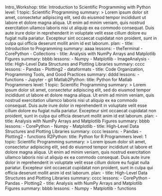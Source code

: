 Intro_Workshop:
    title: Introduction to Scientific Programming with Python
    level: 1
    topic: Scientific Programming
    summary: >
        Lorem ipsum dolor sit amet, consectetur adipiscing elit, sed do eiusmod tempor incididunt ut
        labore et dolore magna aliqua. Ut enim ad minim veniam, quis nostrud exercitation ullamco laboris
        nisi ut aliquip ex ea commodo consequat. Duis aute irure dolor in reprehenderit in voluptate velit
        esse cillum dolore eu fugiat nulla pariatur. Excepteur sint occaecat cupidatat non proident,
        sunt in culpa qui officia deserunt mollit anim id est laborum.
    plan:
        - title: Introduction to Programming
          summary: aaaa
          lessons:
              - theTerminal
              - CorePython
              - Collections
        - title: Analysis with NumPy Arrays and Matplotlib Figures
          summary: bbbb
          lessons:
              - Numpy
              - Matplotlib
              - ImageAnalysis
        - title: High-Level Data Structures and Plotting Libraries
          summary: cccc
          lessons:
              - Pandas
              - Plotting2
              - dataformats
        - title: Code Organization, Programming Tools, and Good Practices
          summary: dddd
          lessons:
              - functions
              - Jupyter
              - git
Matlab2Python:
    title: Python for Matlab Programmers
    level: 1
    topic: Scientific Programming
    summary: >
        Lorem ipsum dolor sit amet, consectetur adipiscing elit, sed do eiusmod tempor incididunt ut
        labore et dolore magna aliqua. Ut enim ad minim veniam, quis nostrud exercitation ullamco laboris
        nisi ut aliquip ex ea commodo consequat. Duis aute irure dolor in reprehenderit in voluptate velit
        esse cillum dolore eu fugiat nulla pariatur. Excepteur sint occaecat cupidatat non proident,
        sunt in culpa qui officia deserunt mollit anim id est laborum.
    plan:
        - title: Analysis with NumPy Arrays and Matplotlib Figures
          summary: bbbb
          lessons:
              - CorePython
              - Numpy
              - Matplotlib
        - title: High-Level Data Structures and Plotting Libraries
          summary: cccc
          lessons:
              - Pandas
              - Plotting2
              - functions
R2Python:
    title: Python for R Programmers
    level: 1
    topic: Scientific Programming
    summary: >
        Lorem ipsum dolor sit amet, consectetur adipiscing elit, sed do eiusmod tempor incididunt ut
        labore et dolore magna aliqua. Ut enim ad minim veniam, quis nostrud exercitation ullamco laboris
        nisi ut aliquip ex ea commodo consequat. Duis aute irure dolor in reprehenderit in voluptate velit
        esse cillum dolore eu fugiat nulla pariatur. Excepteur sint occaecat cupidatat non proident,
        sunt in culpa qui officia deserunt mollit anim id est laborum.
    plan:
        - title: High-Level Data Structures and Plotting Libraries
          summary: cccc
          lessons:
              - CorePython
              - Pandas
              - Plotting2
        - title: Analysis with NumPy Arrays and Matplotlib Figures
          summary: bbbb
          lessons:
              - Numpy
              - Matplotlib
              - functions


